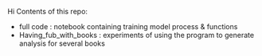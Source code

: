 Hi 
Contents of this repo:
- full code : notebook containing training model process & functions 
- Having_fub_with_books : experiments of using the program to generate analysis for several books 
